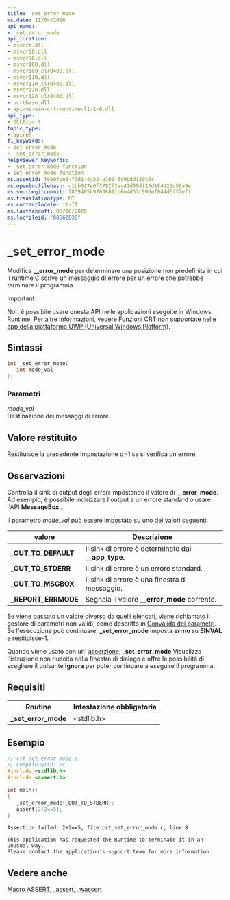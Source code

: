 ```yaml
---
title: _set_error_mode
ms.date: 11/04/2016
api_name:
- _set_error_mode
api_location:
- msvcrt.dll
- msvcr80.dll
- msvcr90.dll
- msvcr100.dll
- msvcr100_clr0400.dll
- msvcr110.dll
- msvcr110_clr0400.dll
- msvcr120.dll
- msvcr120_clr0400.dll
- ucrtbase.dll
- api-ms-win-crt-runtime-l1-1-0.dll
api_type:
- DLLExport
topic_type:
- apiref
f1_keywords:
- set_error_mode
- _set_error_mode
helpviewer_keywords:
- _set_error_mode function
- set_error_mode function
ms.assetid: f0807be5-73d1-4a32-a701-3c9bdd139c5c
ms.openlocfilehash: c1bb617e0f3792f2ac41d59df13d184423d56a9e
ms.sourcegitcommit: 1839405b97036891b6e4d37c99def044d6f37eff
ms.translationtype: MT
ms.contentlocale: it-IT
ms.lasthandoff: 08/18/2020
ms.locfileid: "88562038"
---
```

# <a name="_set_error_mode"></a>_set_error_mode

Modifica **__error_mode** per determinare una posizione non predefinita in cui il runtime C scrive un messaggio di errore per un errore che potrebbe terminare il programma.

> [!IMPORTANT]
> Non è possibile usare questa API nelle applicazioni eseguite in Windows Runtime. Per altre informazioni, vedere [Funzioni CRT non supportate nelle app della piattaforma UWP (Universal Windows Platform)](../../cppcx/crt-functions-not-supported-in-universal-windows-platform-apps.md).

## <a name="syntax"></a>Sintassi

```C
int _set_error_mode(
   int mode_val
);
```

### <a name="parameters"></a>Parametri

*mode_val*<br/>
Destinazione dei messaggi di errore.

## <a name="return-value"></a>Valore restituito

Restituisce la precedente impostazione o -1 se si verifica un errore.

## <a name="remarks"></a>Osservazioni

Controlla il sink di output degli errori impostando il valore di **__error_mode**. Ad esempio, è possibile indirizzare l'output a un errore standard o usare l'API **MessageBox** .

Il parametro *mode_val* può essere impostato su uno dei valori seguenti.

|valore|Descrizione|
|---------------|-----------------|
|**_OUT_TO_DEFAULT**|Il sink di errore è determinato dal **__app_type**.|
|**_OUT_TO_STDERR**|Il sink di errore è un errore standard.|
|**_OUT_TO_MSGBOX**|Il sink di errore è una finestra di messaggio.|
|**_REPORT_ERRMODE**|Segnala il valore **__error_mode** corrente.|

Se viene passato un valore diverso da quelli elencati, viene richiamato il gestore di parametri non validi, come descritto in [Convalida dei parametri](../../c-runtime-library/parameter-validation.md). Se l'esecuzione può continuare, **_set_error_mode** imposta **errno** su **EINVAL** e restituisce-1.

Quando viene usato con un' [asserzione](assert-macro-assert-wassert.md), **_set_error_mode** Visualizza l'istruzione non riuscita nella finestra di dialogo e offre la possibilità di scegliere il pulsante **Ignora** per poter continuare a eseguire il programma.

## <a name="requirements"></a>Requisiti

|Routine|Intestazione obbligatoria|
|-------------|---------------------|
|**_set_error_mode**|\<stdlib.h>|

## <a name="example"></a>Esempio

```C
// crt_set_error_mode.c
// compile with: /c
#include <stdlib.h>
#include <assert.h>

int main()
{
   _set_error_mode(_OUT_TO_STDERR);
   assert(2+2==5);
}
```

```Output
Assertion failed: 2+2==5, file crt_set_error_mode.c, line 8

This application has requested the Runtime to terminate it in an unusual way.
Please contact the application's support team for more information.
```

## <a name="see-also"></a>Vedere anche

[Macro ASSERT, _assert, _wassert](assert-macro-assert-wassert.md)<br/>
